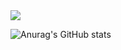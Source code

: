 <img src="https://capsule-render.vercel.app/api?type=waving&color=auto&height=200&section=header&text=내용입력&fontSize=90" />


![Anurag's GitHub stats](https://github-readme-stats.vercel.app/api?username=doni3134&show_icons=true&theme=radical)
